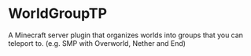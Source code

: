 # WorldGroupTP
A Minecraft server plugin that organizes worlds into groups that you can teleport to. (e.g. SMP with Overworld, Nether and End)
